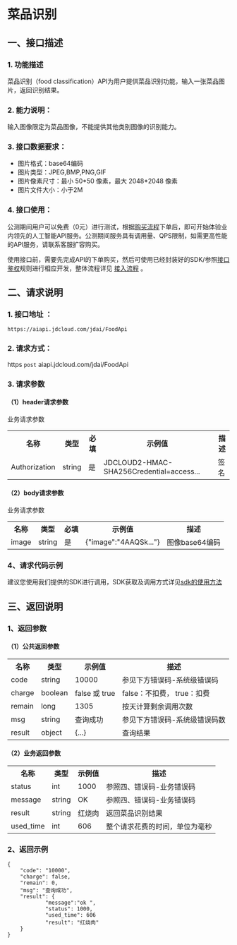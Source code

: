 # 菜品识别


## 一、接口描述 
### 1. 功能描述  
菜品识别（food classification）API为用户提供菜品识别功能，输入一张菜品图片，返回识别结果。

### 2. 能力说明：   
输入图像限定为菜品图像，不能提供其他类别图像的识别能力。

### 3. 接口数据要求：  
- 图片格式：base64编码
- 图片类型：JPEG,BMP,PNG,GIF
- 图片像素尺寸：最小 50\*50 像素，最大 2048\*2048 像素
- 图片文件大小：小于2M

### 4. 接口使用： 

公测期间用户可以免费（0元）进行测试，根据[购买流程](https://neuhub.jd.com/ai/api/image/food)下单后，即可开始体验业内领先的人工智能API服务。公测期间服务具有调用量、QPS限制，如需更高性能的API服务，请联系客服扩容购买。

使用接口前，需要先完成API的下单购买，然后可使用已经封装好的SDK/参照[接口鉴权](https://aidoc.jd.com/user/auth.html)规则进行相应开发，整体流程详见   [接入流程](https://aidoc.jd.com/user/flow.html)  。

## 二、请求说明
### 1. 接口地址 ：

```
https://aiapi.jdcloud.com/jdai/FoodApi
```

### 2. 请求方式：  
https `post` aiapi.jdcloud.com/jdai/FoodApi

### 3. 请求参数 
#### （1）header请求参数
业务请求参数
<table>
   <tr>
      <th>名称</th>
      <th>类型</th>
      <th>必填</th>
      <th>示例值</th>
      <th>描述</th>
   </tr>
   <tr>
      <td>Authorization</td>
      <td>string</td>
      <td>是</td>
      <td>JDCLOUD2-HMAC-SHA256Credential=access...</td>
      <td>签名</td>
   </tr>
</table>


#### （2）body请求参数
业务请求参数
<table>
   <tr>
      <th>名称</th>
      <th>类型</th>
      <th>必填</th>
      <th>示例值</th>
      <th>描述</th>
   </tr>
   <tr>
      <td>image</td>
      <td>string</td>
      <td>是</td>
      <td>{"image":"4AAQSk..."}</td>
      <td>图像base64编码</td>
   </tr>
</table>

### 4、请求代码示例
建议您使用我们提供的SDK进行调用，SDK获取及调用方式详见[sdk的使用方法](未发布)



## 三、返回说明
### 1、返回参数
#### （1）公共返回参数

<table>
   <tr>
      <th>名称</th>
      <th>类型</th>
      <th>示例值</th>
      <th>描述</th>
   </tr>
   <tr>
      <td>code</td>
      <td>string</td>
      <td>10000</td>
      <td>参见下方错误码-系统级错误码</td>
   </tr>
      <tr>
      <td>charge</td>
      <td>boolean</td>
      <td>false 或 true</td>
      <td>false：不扣费， true：扣费</td>
   </tr>
      <tr>
      <td>remain</td>
      <td>long</td>
      <td>1305</td>
      <td>按天计算剩余调用次数</td>
   </tr>
      </tr>
      <tr>
      <td>msg</td>
      <td>string</td>
      <td>查询成功</td>
      <td>参见下方错误码-系统级错误码数</td>
   </tr>
      </tr>
      <tr>
      <td>result</td>
      <td>object</td>
      <td>{...}</td>
      <td>查询结果</td>
   </tr>
</table>

#### （2）业务返回参数

<table>
   <tr>
      <th>名称</th>
      <th>类型</th>
      <th>示例值</th>
      <th>描述</th>
   </tr>
   <tr>
      <td>status</td>
      <td>int</td>
      <td>1000</td>
      <td>参照四、错误码-业务错误码</td>
   </tr>
   <tr>
      <td>message</td>
      <td>string</td>
      <td>OK</td>
      <td>参照四、错误码-业务错误码</td>
   </tr>
   <tr>
      <td>result</td>
      <td>string</td>
      <td>红烧肉</td>
      <td>返回菜品识别结果</td>
   </tr>
   <tr>
      <td>used_time</td>
      <td>int</td>
      <td>606</td>
      <td>整个请求花费的时间，单位为毫秒</td>
   </tr>
</table>

### 2、返回示例  


```
{
    "code": "10000",
    "charge": false,
    "remain": 0,
    "msg": "查询成功",
    "result": {
   			"message":"ok ",
   			"status": 1000,
   			"used_time": 606 
   			"result": "红烧肉"
    }
}
```
